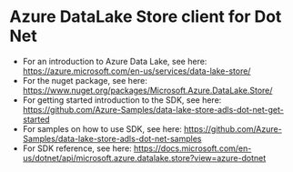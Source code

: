# Azure DataLake Store client for Dot Net

 - For an introduction to Azure Data Lake, see here: https://azure.microsoft.com/en-us/services/data-lake-store/
 - For the nuget package, see here: https://www.nuget.org/packages/Microsoft.Azure.DataLake.Store/
 - For getting started introduction to the SDK, see here: https://github.com/Azure-Samples/data-lake-store-adls-dot-net-get-started
 - For samples on how to use SDK, see here: https://github.com/Azure-Samples/data-lake-store-adls-dot-net-samples
 - For SDK reference, see here: https://docs.microsoft.com/en-us/dotnet/api/microsoft.azure.datalake.store?view=azure-dotnet

